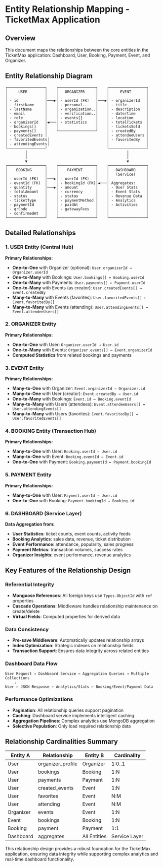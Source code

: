 # Entity Relationship Mapping - TicketMax Application

## Overview

This document maps the relationships between the core entities in the TicketMax application: Dashboard, User, Booking,
Payment, Event, and Organizer.

## Entity Relationship Diagram

```
┌─────────────────┐    ┌─────────────────┐    ┌─────────────────┐
│     USER        │    │   ORGANIZER     │    │     EVENT       │
│                 │    │                 │    │                 │
│ - id            │───▶│ - userId (FK)   │───▶│ - organizerId   │
│ - firstName     │    │ - personal...   │    │ - title         │
│ - lastName      │    │ - organization..│    │ - description   │
│ - email         │    │ - verification..│    │ - date/time     │
│ - role          │    │ - events[]      │    │ - location      │
│ - organizerId   │◀───│ - statistics    │    │ - totalTickets  │
│ - bookings[]    │    │                 │    │ - ticketsSold   │
│ - payments[]    │    └─────────────────┘    │ - createdBy     │
│ - createdEvents │                           │ - attendeeUsers │
│ - favoritedEvents│                          │ - favoritedBy   │
│ - attendingEvents│                          │                 │
└─────────────────┘                           └─────────────────┘
         │                                             │
         │                                             │
         ▼                                             ▼
┌─────────────────┐    ┌─────────────────┐    ┌─────────────────┐
│    BOOKING      │    │    PAYMENT      │    │   DASHBOARD     │
│                 │    │                 │    │   (Service)     │
│ - userId (FK)   │───▶│ - userId (FK)   │    │                 │
│ - eventId (FK)  │    │ - bookingId (FK)│◀───│ Aggregates:     │
│ - quantity      │───▶│ - amount        │    │ - User Stats    │
│ - totalAmount   │    │ - currency      │    │ - Event Stats   │
│ - status        │    │ - status        │    │ - Revenue Data  │
│ - ticketType    │    │ - paymentMethod │    │ - Analytics     │
│ - paymentId     │    │ - paidAt        │    │ - Activities    │
│ - qrCode        │    │ - gatewayFees   │    │                 │
│ - confirmedAt   │    │                 │    │                 │
└─────────────────┘    └─────────────────┘    └─────────────────┘
```

## Detailed Relationships

### 1. USER Entity (Central Hub)

**Primary Relationships:**

- **One-to-One** with Organizer (optional): `User.organizerId ↔ Organizer.userId`
- **One-to-Many** with Bookings: `User.bookings[] ↔ Booking.userId`
- **One-to-Many** with Payments: `User.payments[] ↔ Payment.userId`
- **One-to-Many** with Events (as creator): `User.createdEvents[] ↔ Event.createdBy`
- **Many-to-Many** with Events (favorites): `User.favoritedEvents[] ↔ Event.favoritedBy[]`
- **Many-to-Many** with Events (attending): `User.attendingEvents[] ↔ Event.attendeeUsers[]`

### 2. ORGANIZER Entity

**Primary Relationships:**

- **One-to-One** with User: `Organizer.userId → User.id`
- **One-to-Many** with Events: `Organizer.events[] ↔ Event.organizerId`
- **Computed Statistics** from related bookings and payments

### 3. EVENT Entity

**Primary Relationships:**

- **Many-to-One** with Organizer: `Event.organizerId → Organizer.id`
- **Many-to-One** with User (creator): `Event.createdBy → User.id`
- **One-to-Many** with Bookings: `Event.id ↔ Booking.eventId`
- **Many-to-Many** with Users (attendees): `Event.attendeeUsers[] ↔ User.attendingEvents[]`
- **Many-to-Many** with Users (favorites): `Event.favoritedBy[] ↔ User.favoritedEvents[]`

### 4. BOOKING Entity (Transaction Hub)

**Primary Relationships:**

- **Many-to-One** with User: `Booking.userId → User.id`
- **Many-to-One** with Event: `Booking.eventId → Event.id`
- **One-to-One** with Payment: `Booking.paymentId ↔ Payment.bookingId`

### 5. PAYMENT Entity

**Primary Relationships:**

- **Many-to-One** with User: `Payment.userId → User.id`
- **One-to-One** with Booking: `Payment.bookingId → Booking.id`

### 6. DASHBOARD (Service Layer)

**Data Aggregation from:**

- **User Statistics**: ticket counts, event counts, activity feeds
- **Booking Analytics**: sales data, revenue, ticket distribution
- **Event Performance**: attendance, popularity, sales progress
- **Payment Metrics**: transaction volumes, success rates
- **Organizer Insights**: event performance, revenue analytics

## Key Features of the Relationship Design

### Referential Integrity

- **Mongoose References**: All foreign keys use `Types.ObjectId` with `ref` properties
- **Cascade Operations**: Middleware handles relationship maintenance on create/delete
- **Virtual Fields**: Computed properties for derived data

### Data Consistency

- **Pre-save Middleware**: Automatically updates relationship arrays
- **Index Optimization**: Strategic indexes on relationship fields
- **Transaction Support**: Ensures data integrity across related entities

### Dashboard Data Flow

```
User Request → Dashboard Service → Aggregation Queries → Multiple Collections
    ↓
User ← JSON Response ← Analytics/Stats ← Booking/Event/Payment Data
```

### Performance Optimizations

- **Pagination**: All relationship queries support pagination
- **Caching**: Dashboard service implements intelligent caching
- **Aggregation Pipelines**: Complex analytics use MongoDB aggregation
- **Selective Population**: Only load required relationship data

## Relationship Cardinalities Summary

| Entity A  | Relationship      | Entity B     | Cardinality   |
|-----------|-------------------|--------------|---------------|
| User      | organizer_profile | Organizer    | 1:0..1        |
| User      | bookings          | Booking      | 1:N           |
| User      | payments          | Payment      | 1:N           |
| User      | created_events    | Event        | 1:N           |
| User      | favorites         | Event        | N:M           |
| User      | attending         | Event        | N:M           |
| Organizer | events            | Event        | 1:N           |
| Event     | bookings          | Booking      | 1:N           |
| Booking   | payment           | Payment      | 1:1           |
| Dashboard | aggregates        | All Entities | Service Layer |

This relationship design provides a robust foundation for the TicketMax application, ensuring data integrity while
supporting complex analytics and real-time dashboard functionality.
